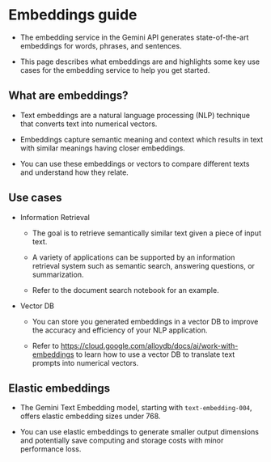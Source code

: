 # Embeddings guide

- The embedding service in the Gemini API generates state-of-the-art embeddings for words, phrases, and sentences.

- This page describes what embeddings are and highlights some key use cases for the embedding service to help you get started.

## What are embeddings?

- Text embeddings are a natural language processing (NLP) technique that converts text into numerical vectors.

- Embeddings capture semantic meaning and context which results in text with similar meanings having closer embeddings.

- You can use these embeddings or vectors to compare different texts and understand how they relate.

## Use cases

- Information Retrieval

    - The goal is to retrieve semantically similar text given a piece of input text.

    - A variety of applications can be supported by an information retrieval system such as semantic search, answering questions, or summarization.

    - Refer to the document search notebook for an example.

- Vector DB

    - You can store you generated embeddings in a vector DB to improve the accuracy and efficiency of your NLP application.

    - Refer to https://cloud.google.com/alloydb/docs/ai/work-with-embeddings to learn how to use a vector DB to translate text prompts into numerical vectors.

## Elastic embeddings

- The Gemini Text Embedding model, starting with `text-embedding-004`, offers elastic embedding sizes under 768.

- You can use elastic embeddings to generate smaller output dimensions and potentially save computing and storage costs with minor performance loss.
